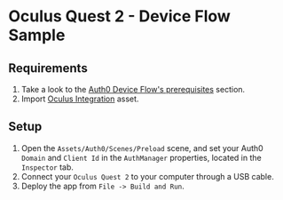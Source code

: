 # Oculus Quest 2 - Device Flow Sample

## Requirements
1. Take a look to the [Auth0 Device Flow's prerequisites](https://auth0.com/docs/quickstart/native/device/01-login#prerequisites) section.
2. Import [Oculus Integration](https://assetstore.unity.com/packages/tools/integration/oculus-integration-82022) asset.

## Setup
1. Open the `Assets/Auth0/Scenes/Preload` scene, and set your Auth0 `Domain` and `Client Id` in the `AuthManager` properties, located in the `Inspector` tab.
2. Connect your `Oculus Quest 2` to your computer through a USB cable.
3. Deploy the app from `File -> Build and Run`.
